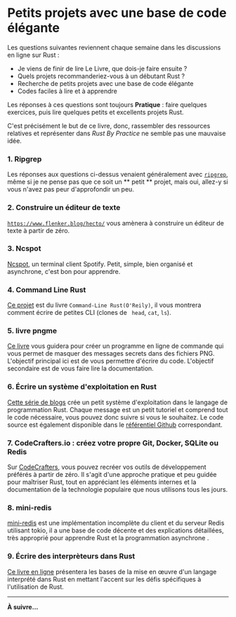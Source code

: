 # Petits projets avec une base de code élégante
Les questions suivantes reviennent chaque semaine dans les discussions en ligne sur Rust :

- Je viens de finir de lire Le Livre, que dois-je faire ensuite ?
- Quels projets recommanderiez-vous à un débutant Rust ?
- Recherche de petits projets avec une base de code élégante
- Codes faciles à lire et à apprendre

Les réponses à ces questions sont toujours **Pratique** : faire quelques exercices, puis lire quelques petits et excellents projets Rust.

C'est précisément le but de ce livre, donc, rassembler des ressources relatives et représenter dans _Rust By Practice_ ne semble pas une mauvaise idée.


### 1. Ripgrep

Les réponses aux questions ci-dessus venaient généralement avec [`ripgrep`](https://github.com/BurntSushi/ripgrep), même si je ne pense pas que ce soit un ** petit ** projet, mais oui, allez-y si vous n'avez pas peur d'approfondir un peu.

### 2. Construire un éditeur de texte
[`https://www.flenker.blog/hecto/`](https://www.flenker.blog/hecto/) vous amènera à construire un éditeur de texte à partir de zéro.


### 3. Ncspot
[Ncspot](https://github.com/hrkfdn/ncspot),  un terminal client Spotify. Petit, simple, bien organisé et asynchrone, c'est bon pour apprendre.

### 4. Command Line Rust
[Ce projet](https://github.com/kyclark/command-line-rust) est du livre `Command-Line Rust(O'Reily)`, il vous montrera comment écrire de petites CLI (clones de ` head`, `cat`, `ls`).

### 5. livre pngme
[Ce livre](https://picklenerd.github.io/pngme_book/) vous guidera pour créer un programme en ligne de commande qui vous permet de masquer des messages secrets dans des fichiers PNG. L'objectif principal ici est de vous permettre d'écrire du code. L'objectif secondaire est de vous faire lire la documentation.

### 6. Écrire un système d'exploitation en Rust

[Cette série de blogs](https://os.phil-opp.com) crée un petit système d'exploitation dans le langage de programmation Rust. Chaque message est un petit tutoriel et comprend tout le code nécessaire, vous pouvez donc suivre si vous le souhaitez. Le code source est également disponible dans le [référentiel Github](https://github.com/phil-opp/blog_os) correspondant.


### 7. CodeCrafters.io : créez votre propre Git, Docker, SQLite ou Redis

Sur [CodeCrafters](https://codecrafters.io/for/rust), vous pouvez recréer vos outils de développement préférés à partir de zéro. Il s'agit d'une approche pratique et peu guidée pour maîtriser Rust, tout en appréciant les éléments internes et la documentation de la technologie populaire que nous utilisons tous les jours.

### 8. mini-redis
[mini-redis](https://github.com/tokio-rs/mini-redis) est une implémentation incomplète du client et du serveur Redis utilisant tokio, il a une base de code décente et des explications détaillées, très approprié pour apprendre Rust et la programmation asynchrone .

### 9. Écrire des interprèteurs dans Rust

[Ce livre en ligne](https://github.com/rust-hosted-langs/book) présentera les bases de la mise en œuvre d'un langage interprété dans Rust en mettant l'accent sur les défis spécifiques à l'utilisation de Rust.

---


**À suivre...**
